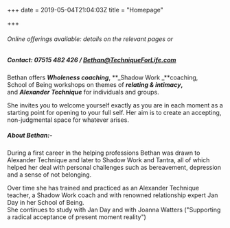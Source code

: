 +++
date = 2019-05-04T21:04:03Z
title = "Homepage"

+++
###### Online offerings available: details on the relevant pages or 

##### Contact: 07515 482 426 / Bethan@TechniqueForLife.com

Bethan offers **_Wholeness coaching_**, **_Shadow Work _**coaching,  
School of Being workshops on themes of **_relating & intimacy_,**  
and **_Alexander Technique_** for individuals and groups.

She invites you to welcome yourself exactly as you are in each moment as a starting point for opening to your full self.  Her aim is to create an accepting, non-judgmental space for whatever arises.

##### About Bethan:-

During a first career in the helping professions Bethan was drawn to Alexander Technique and later to Shadow Work and Tantra, all of which helped her deal with personal challenges such as bereavement, depression and a sense of not belonging.

Over time she has trained and practiced as an Alexander Technique teacher, a Shadow Work coach and with renowned relationship expert Jan Day in her School of Being.  
She continues to study with Jan Day and with Joanna Watters ("Supporting a radical acceptance of present moment reality")